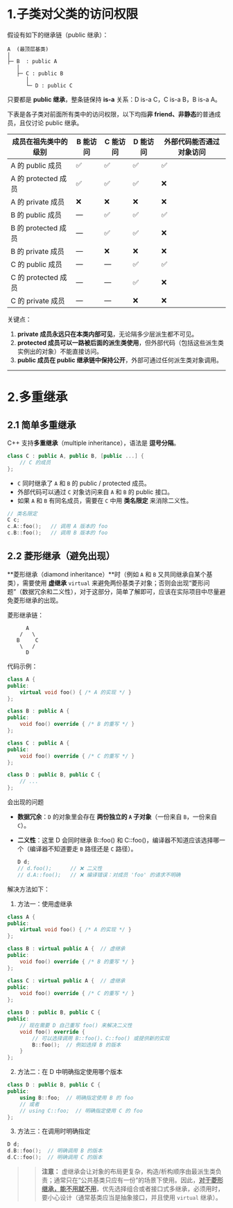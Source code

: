 # 1.子类对父类的访问权限

假设有如下的继承链（public 继承）：

```
A  (最顶层基类)
│
├─ B  : public A
   │
   ├─ C : public B
      │
      └─ D : public C
```
只要都是 **public 继承**，整条链保持 **is-a** 关系：D is-a C，C is-a B，B is-a A。

下表是各子类对前面所有类中的访问权限，以下均指**非 friend、非静态**的普通成员，且仅讨论 public 继承。

| 成员在祖先类中的级别       | B 能访问 | C 能访问 | D 能访问 | 外部代码能否通过对象访问 |
| ---------------- | ----- | ----- | ----- | ------------ |
| A 的 public 成员    | ✅     | ✅     | ✅     | ✅            |
| A 的 protected 成员 | ✅     | ✅     | ✅     | ❌            |
| A 的 private 成员   | ❌     | ❌     | ❌     | ❌            |
| B 的 public 成员    | —     | ✅     | ✅     | ✅            |
| B 的 protected 成员 | —     | ✅     | ✅     | ❌            |
| B 的 private 成员   | —     | ❌     | ❌     | ❌            |
| C 的 public 成员    | —     | —     | ✅     | ✅            |
| C 的 protected 成员 | —     | —     | ✅     | ❌            |
| C 的 private 成员   | —     | —     | ❌     | ❌            |

关键点：
1. **private 成员永远只在本类内部可见**，无论隔多少层派生都不可见。  
2. **protected 成员可以一路被后面的派生类使用**，但外部代码（包括这些派生类实例出的对象）不能直接访问。  
3. **public 成员在 public 继承链中保持公开**，外部可通过任何派生类对象调用。

---

# 2.多重继承

## 2.1 简单多重继承

C++ 支持**多重继承**（multiple inheritance），语法是 **逗号分隔**。

```cpp
class C : public A, public B, [public ...] {
    // C 的成员
};
```

- `C` 同时继承了 `A` 和 `B` 的 public / protected 成员。  
- 外部代码可以通过 `C` 对象访问来自 `A` 和 `B` 的 public 接口。  
- 如果 `A` 和 `B` 有同名成员，需要在 `C` 中用 **类名限定** 来消除二义性。

```cpp
// 类名限定
C c;
c.A::foo();   // 调用 A 版本的 foo
c.B::foo();   // 调用 B 版本的 foo
```

## 2.2 菱形继承（避免出现）

**菱形继承（diamond inheritance）**时（例如 `A` 和 `B` 又共同继承自某个基类），需要使用 **虚继承** `virtual` 来避免两份基类子对象；否则会出现“菱形问题”（数据冗余和二义性），对于这部分，简单了解即可，应该在实际项目中尽量避免菱形继承的出现。

菱形继承链：

```
      A
    /   \
   B     C
    \   /
      D
```

代码示例：

```cpp
class A {
public:
    virtual void foo() { /* A 的实现 */ }
};

class B : public A {
public:
    void foo() override { /* B 的重写 */ }
};

class C : public A {
public:
    void foo() override { /* C 的重写 */ }
};

class D : public B, public C {
    // ...
};
```

会出现的问题  
- **数据冗余**：`D` 的对象里会存在 **两份独立的 `A` 子对象**（一份来自 `B`，一份来自 `C`）。  
- **二义性**：这里 D 会同时继承 B::foo() 和 C::foo()，编译器不知道应该选择哪一个（编译器不知道要走 `B` 路径还是 `C` 路径）。 

   ```cpp
   D d;
   // d.foo();      // ❌ 二义性
   // d.A::foo();   // ❌ 编译错误：对成员 'foo' 的请求不明确
   ```

解决方法如下：

1. 方法一：使用虚继承

```cpp
class A {
public:
    virtual void foo() { /* A 的实现 */ }
};

class B : virtual public A {  // 虚继承
public:
    void foo() override { /* B 的重写 */ }
};

class C : virtual public A {  // 虚继承
public:
    void foo() override { /* C 的重写 */ }
};

class D : public B, public C {
public:
    // 现在需要 D 自己重写 foo() 来解决二义性
    void foo() override {
        // 可以选择调用 B::foo()、C::foo() 或提供新的实现
        B::foo();  // 例如选择 B 的版本
    }
};
```


2. 方法二：在 D 中明确指定使用哪个版本

```cpp
class D : public B, public C {
public:
    using B::foo;  // 明确指定使用 B 的 foo
    // 或者
    // using C::foo;  // 明确指定使用 C 的 foo
};
```

3. 方法三：在调用时明确指定

```cpp
D d;
d.B::foo();  // 明确调用 B 的版本
d.C::foo();  // 明确调用 C 的版本
```

>> **注意：** 虚继承会让对象的布局更复杂，构造/析构顺序由最派生类负责；通常只在“公共基类只应有一份”的场景下使用。因此，**<u>对于菱形继承，能不用就不用</u>**，优先选择组合或者接口式多继承，必须用时，要小心设计（通常基类应当是抽象接口，并且使用 `virtual` 继承）。

